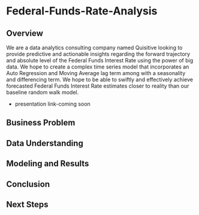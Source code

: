 # Federal-Funds-Rate-Analysis

## Overview

We are a data analytics consulting company named Quisitive looking to provide predictive and actionable insights regarding the forward trajectory and absolute level of the Federal Funds Interest Rate using the power of big data. We hope to create a complex time series model that incorporates an Auto Regression and Moving Average lag term among with a seasonality and differencing term. We hope to be able to swiftly and effectively achieve forecasted Federal Funds Interest Rate estimates closer to reality than our baseline random walk model.

- presentation link-coming soon

## Business Problem

## Data Understanding

## Modeling and Results

## Conclusion

## Next Steps
